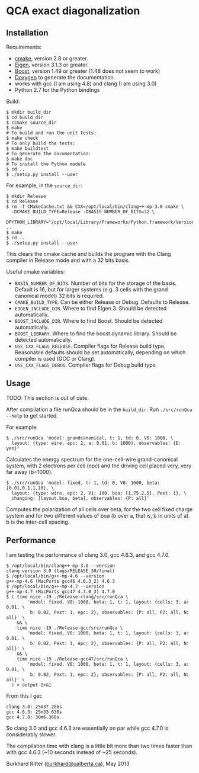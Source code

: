 # QCA exact diagonalization

## Installation

Requirements:

* [cmake][1], version 2.8 or greater.
* [Eigen][2], version 3.1.3 or greater.
* [Boost][3], version 1.49 or greater (1.48 does not seem to work)
* [Doxygen][4] to generate the documentation.
* works with gcc (I am using 4.8) and clang (I am using 3.0)
* Python 2.7 for the Python bindings

Build:

    $ mkdir build_dir
    $ cd build_dir
    $ ccmake source_dir
    $ make
    # To build and run the unit tests:
    $ make check
    # To only build the tests:
    $ make buildtest
    # To generate the documentation:
    $ make doc
    # To install the Python module
    $ cd ..
    $ ./setup.py install --user

For example, in the `source_dir`:

    $ mkdir Release
    $ cd Release
    $ rm -f CMakeCache.txt && CXX=/opt/local/bin/clang++-mp-3.0 cmake \
      -DCMAKE_BUILD_TYPE=Release -DBASIS_NUMBER_OF_BITS=32 \
      -DPYTHON_LIBRARY="/opt/local/Library/Frameworks/Python.framework/Versions/2.7/Python" ..
    $ make
    $ cd ..
    $ ./setup.py install --user

This clears the cmake cache and builds the program with the Clang compiler in
Release mode and with a 32 bits basis.

Useful cmake variables:

* `BASIS_NUMBER_OF_BITS`. Number of bits for the storage of the basis. Default
  is 16, but for larger systems (e.g. 3 cells with the grand canonical model)
  32 bits is required.
* `CMAKE_BUILD_TYPE`. Can be either Release or Debug. Defaults to Release.
* `EIGEN_INCLUDE_DIR`. Where to find Eigen 3. Should be detected automatically.
* `BOOST_INCLUDE_DIR`. Where to find Boost. Should be detected automatically.
* `BOOST_LIBRARY`. Where to find the boost dynamic library. Should be detected
  automatically.
* `USE_CXX_FLAGS_RELEASE`. Compiler flags for Release build type. Reasonable
  defaults should be set automatically, depending on which compiler is used
  (GCC or Clang).
* `USE_CXX_FLAGS_DEBUG`. Compiler flags for Debug build type.

## Usage

TODO: This section is out of date.

After compilation a file runQca should be in the `build_dir`. Run `./src/runQca
--help` to get started.

For example:

    $ ./src/runQca 'model: grandcanonical, t: 1, td: 0, V0: 1000, \
      layout: {type: wire, epc: 2, a: 0.01, b: 1000}, observables: {E: yes}'

Calculates the energy spectrum for the one-cell-wire grand-canonical system,
with 2 electrons per cell (epc) and the driving cell placed very, very far away
(b=1000).

    $ ./src/runQca 'model: fixed, t: 1, td: 0, V0: 1000, beta: [0.01,0.1,1,10], \
      layout: {type: wire, epc: 2, V1: 100, boa: [1.75,2.5], Pext: 1}, \
      changing: [layout.boa, beta], observables: {P: all}'

Computes the polarization of all cells over beta, for the two cell fixed charge
system and for two different values of boa (b over a, that is, b in units of
a). b is the inter-cell spacing.

## Performance

I am testing the performance of clang 3.0, gcc 4.6.3, and gcc 4.7.0. 

    $ /opt/local/bin/clang++-mp-3.0 --version
    clang version 3.0 (tags/RELEASE_30/final)
    $ /opt/local/bin/g++-mp-4.6 --version
    g++-mp-4.6 (MacPorts gcc46 4.6.3_2) 4.6.3
    $ /opt/local/bin/g++-mp-4.7 --version
    g++-mp-4.7 (MacPorts gcc47 4.7.0_3) 4.7.0
    $ ( time nice -19 ./Release-clang/src/runQca \
            'model: fixed, V0: 1000, beta: 1, t: 1, layout: {cells: 3, a: 0.01, \
             b: 0.02, Pext: 1, epc: 2}, observables: {P: all, P2: all, N: all}' \
        && \
        time nice -19 ./Release-gcc/src/runQca \
            'model: fixed, V0: 1000, beta: 1, t: 1, layout: {cells: 3, a: 0.01, \
             b: 0.02, Pext: 1, epc: 2}, observables: {P: all, P2: all, N: all}' \
        && \
        time nice -19 ./Release-gcc47/src/runQca \
            'model: fixed, V0: 1000, beta: 1, t: 1, layout: {cells: 3, a: 0.01, \
             b: 0.02, Pext: 1, epc: 2}, observables: {P: all, P2: all, N: all}' \
      ) > output 2>&1

From this I get:

    clang 3.0: 25m37.286s
    gcc 4.6.3: 25m33.630s
    gcc 4.7.0: 30m6.368s

So clang 3.0 and gcc 4.6.3 are essentially on par while gcc 4.7.0 is
considerably slower.

The compilation time with clang is a little bit more than two times faster than
with gcc 4.6.3 (~10 seconds instead of ~25 seconds).


Burkhard Ritter (<burkhard@ualberta.ca>), May 2013


[1]: http://www.cmake.org
[2]: http://eigen.tuxfamily.org
[3]: http://www.boost.org
[4]: http://www.doxygen.org
